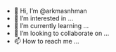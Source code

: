 - 👋 Hi, I’m @arkmasnhman
- 👀 I’m interested in ...
- 🌱 I’m currently learning ...
- 💞️ I’m looking to collaborate on ...
- 📫 How to reach me ...

<!---
arkmasnhman/arkmasnhman is a ✨ special ✨ repository because its `README.md` (this file) appears on your GitHub profile.
You can click the Preview link to take a look at your changes.
--->

